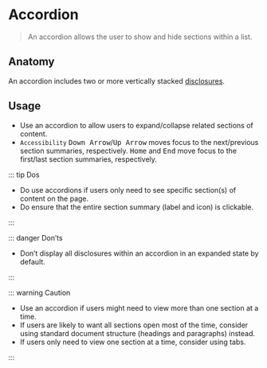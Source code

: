 # Accordion

> An accordion allows the user to show and hide sections within a list.

## Anatomy

An accordion includes two or more vertically stacked [disclosures](disclosure).

## Usage

- Use an accordion to allow users to expand/collapse related sections of content.
- `Accessibility` <kbd>Down Arrow</kbd>/<kbd>Up Arrow</kbd> moves focus to the next/previous section summaries, respectively. <kbd>Home</kbd> and <kbd>End</kbd> move focus to the first/last section summaries, respectively.

::: tip Dos

- Do use accordions if users only need to see specific section(s) of content on the page.
- Do ensure that the entire section summary (label and icon) is clickable.

:::

::: danger Don’ts

- Don’t display all disclosures within an accordion in an expanded state by default.

:::

::: warning Caution

<!-- - If users need to see most or all of the content, display the content on load and allow the user to scan more easily. -->

- Use an accordion if users might need to view more than one section at a time.
- If users are likely to want all sections open most of the time, consider using standard document structure (headings and paragraphs) instead.
- If users only need to view one section at a time, consider using tabs.

:::

